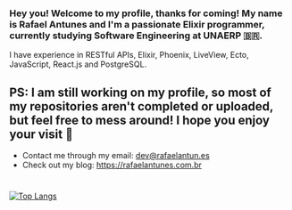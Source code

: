 ### Hey you! Welcome to my profile, thanks for coming! My name is Rafael Antunes and I'm a passionate Elixir programmer, currently studying Software Engineering at UNAERP 🇧🇷. 
I have experience in RESTful APIs, Elixir, Phoenix, LiveView, Ecto, JavaScript, React.js and PostgreSQL.



## PS: I am still working on my profile, so most of my repositories aren't completed or uploaded, but feel free to mess around! I hope you enjoy your visit 🤪


- Contact me through my email: dev@rafaelantun.es
- Check out my blog: https://rafaelantunes.com.br


#

[![Top Langs](https://github-readme-stats.vercel.app/api/top-langs/?username=devrafaelantunes)](https://github.com/devrafaelantunes/github-readme-stats)
